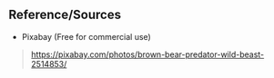 ## Reference/Sources
- Pixabay (Free for commercial use) 
> https://pixabay.com/photos/brown-bear-predator-wild-beast-2514853/